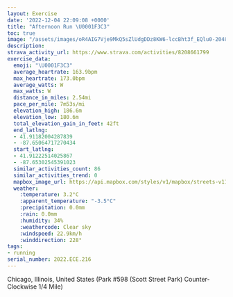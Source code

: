 ```yaml
---
layout: Exercise
date: '2022-12-04 22:09:08 +0000'
title: "Afternoon Run \U0001F3C3"
toc: true
image: "/assets/images/oR4AIG7Vje9MkQ5sZlUdgDDz8KW6-lccBht3f_EQlu0-2048x1536.jpg.jpeg"
description:
strava_activity_url: https://www.strava.com/activities/8208661799
exercise_data:
  emoji: "\U0001F3C3"
  average_heartrate: 163.9bpm
  max_heartrate: 173.0bpm
  average_watts: W
  max_watts: W
  distance_in_miles: 2.54mi
  pace_per_mile: 7m53s/mi
  elevation_high: 186.6m
  elevation_low: 180.6m
  total_elevation_gain_in_feet: 42ft
  end_latlng:
  - 41.91182004287839
  - -87.65064717270434
  start_latlng:
  - 41.91222514025867
  - -87.65302545391023
  similar_activities_count: 86
  similar_activities_trend: 0
  mapbox_image_url: https://api.mapbox.com/styles/v1/mapbox/streets-v11/static/path-5+787af2-1.0(c%7Cx~F%60k~uOBu%40LKVk%40bCoDf%40k%40Rc%40Wk%40C%5DGkNI%7DC%40sDCcAB%7BBBO%40GHIj%40e%40HCFAv%40BJNBlFD%5CDLJNHFPDjACTENOJSHe%40AsACqAIWKSIGQEm%40%3Fo%40FQHIHO%60%40ATDbA%3FpA%3FLDRRXLHPDx%40AZEPKNSDUB%5BAsCIc%40MSIGQGa%40%3F%7D%40FOFORERChBDrADRLRTNtA%40PCNKNUF%5B%40YCuCIYMSQKICq%40%40a%40DUBIDMPK%60%40Dz%40%40jBBXFLLNXLpACJCNILOJ%5DB%5BCiCC%5BCIMUMKMEi%40%3F%7B%40HOFGHOb%40BpC%40f%40FTFJVPPDx%40AXCPKLQF%5BB%5DAeCE%5DGUOMSI_%40AcAFQHQ%60%40CXB~BBj%40FRRVPHnACPCPKP%5BD%5DEaDEYGMUSOEYCkB%3FOEMMkBHGDAVBbA%3FlBF~ACfBFhACZ%40%5EAf%40Bv%40A%60BBdACvA%3FNH%60%40Ch%40BdAGlAQ%5C),pin-s-s+e5b22e(-87.65121,41.91186),pin-s-f+89ae00(-87.64937999999985,41.91092999999999)/auto/800x800?access_token=pk.eyJ1Ijoiam9zaGJlY2ttYW4iLCJhIjoiY205eWR2aDd1MWZ6djJrbXc4a3M0bWZleiJ9.XiG9OWkNcZk2QzjJbxLB4A
  weather:
    :temperature: 3.2°C
    :apparent_temperature: "-3.5°C"
    :precipitation: 0.0mm
    :rain: 0.0mm
    :humidity: 34%
    :weathercode: Clear sky
    :windspeed: 22.9km/h
    :winddirection: 228°
tags:
- running
serial_number: 2022.ECE.216
---
```

Chicago, Illinois, United States (Park #598 (Scott Street Park) Counter-Clockwise 1/4 Mile)
